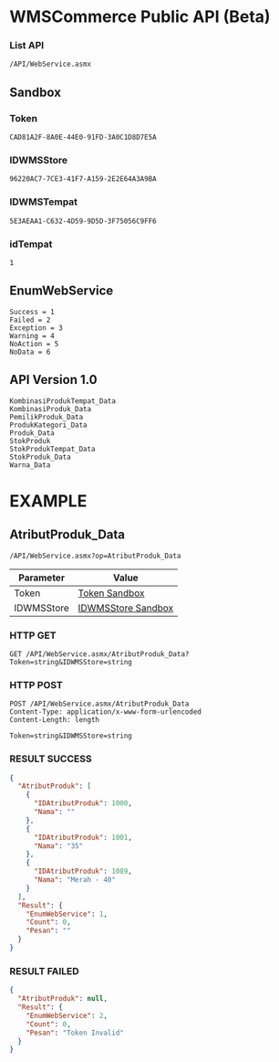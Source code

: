 # WMSCommerce Public API (Beta)

### List API
```
/API/WebService.asmx
```

## Sandbox

### Token
```
CAD81A2F-8A0E-44E0-91FD-3A0C1D8D7E5A
```

### IDWMSStore
```
96220AC7-7CE3-41F7-A159-2E2E64A3A9BA
```

### IDWMSTempat
```
5E3AEAA1-C632-4D59-9D5D-3F75056C9FF6
```

### idTempat
```
1
```

## EnumWebService
```
Success = 1
Failed = 2
Exception = 3
Warning = 4
NoAction = 5
NoData = 6
```

## API Version 1.0
```
KombinasiProdukTempat_Data
KombinasiProduk_Data
PemilikProduk_Data
ProdukKategori_Data
Produk_Data
StokProduk
StokProdukTempat_Data
StokProduk_Data
Warna_Data
```

# EXAMPLE

## AtributProduk_Data
```
/API/WebService.asmx?op=AtributProduk_Data
```

Parameter | Value 
--- | --- 
Token | [Token Sandbox](https://github.com/rendyherdiawan/WMSCommerce-API#token-sandbox)
IDWMSStore | [IDWMSStore Sandbox](https://github.com/rendyherdiawan/WMSCommerce-API#id-wms-store-sandbox)

### HTTP GET
```
GET /API/WebService.asmx/AtributProduk_Data?Token=string&IDWMSStore=string
```

### HTTP POST
```
POST /API/WebService.asmx/AtributProduk_Data
Content-Type: application/x-www-form-urlencoded
Content-Length: length

Token=string&IDWMSStore=string
```

### RESULT SUCCESS
```json
{
  "AtributProduk": [
    {
      "IDAtributProduk": 1000,
      "Nama": ""
    },
    {
      "IDAtributProduk": 1001,
      "Nama": "35"
    },
    {
      "IDAtributProduk": 1089,
      "Nama": "Merah - 40"
    }
  ],
  "Result": {
    "EnumWebService": 1,
    "Count": 0,
    "Pesan": ""
  }
}
```

### RESULT FAILED
```json
{
  "AtributProduk": null,
  "Result": {
    "EnumWebService": 2,
    "Count": 0,
    "Pesan": "Token Invalid"
  }
}
```

